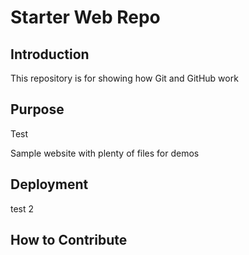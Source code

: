 # Starter Web Repo

## Introduction
This repository is for showing how Git and GitHub work

## Purpose
Test

Sample website with plenty of files for demos
## Deployment

test 2

## How to Contribute